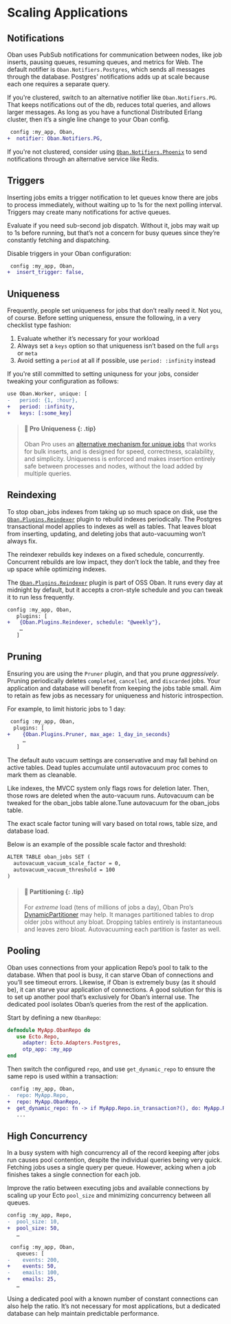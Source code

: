 # Scaling Applications

## Notifications

Oban uses PubSub notifications for communication between nodes, like job inserts, pausing queues,
resuming queues, and metrics for Web. The default notifier is `Oban.Notifiers.Postgres`, which
sends all messages through the database. Postgres' notifications adds up at scale because each one
requires a separate query.

If you're clustered, switch to an alternative notifier like `Oban.Notifiers.PG`. That keeps
notifications out of the db, reduces total queries, and allows larger messages. As long as you
have a functional Distributed Erlang cluster, then it’s a single line change to your Oban
config.

```diff
 config :my_app, Oban,
+  notifier: Oban.Notifiers.PG,
```

If you're not clustered, consider using [`Oban.Notifiers.Phoenix`][onp] to send notifications
through an alternative service like Redis.

[onp]: https://github.com/sorentwo/oban_notifiers_phoenix

## Triggers

Inserting jobs emits a trigger notification to let queues know there are jobs to process
immediately, without waiting up to 1s for the next polling interval. Triggers may create many
notifications for active queues.

Evaluate if you need sub-second job dispatch. Without it, jobs may wait up to 1s before running,
but that’s not a concern for busy queues since they’re constantly fetching and dispatching.

Disable triggers in your Oban configuration:

```diff
 config :my_app, Oban,
+  insert_trigger: false,
```

## Uniqueness

Frequently, people set uniqueness for jobs that don’t really need it. Not you, of course.
Before setting uniqueness, ensure the following, in a very checklist type fashion:

1. Evaluate whether it’s necessary for your workload
2. Always set a `keys` option so that uniqueness isn’t based on the full `args` or `meta`
3. Avoid setting a `period` at all if possible, use `period: :infinity` instead

If you're still committed to setting uniquness for your jobs, consider tweaking your
configuration as follows:

```diff
use Oban.Worker, unique: [
-   period: {1, :hour},
+   period: :infinity,
+   keys: [:some_key]
```

> #### 🌟 Pro Uniqueness {: .tip}
>
> Oban Pro uses an [alternative mechanism for unique jobs][uniq] that works for bulk inserts, and
> is designed for speed, correctness, scalability, and simplicity. Uniqueness is enforced and makes insertion entirely safe between processes and nodes, without the load added
> by multiple queries.

[uniq]: https://oban.pro/docs/pro/1.5.0-rc.4/Oban.Pro.Engines.Smart.html#module-enhanced-unique

## Reindexing

To stop oban_jobs indexes from taking up so much space on disk, use the
[`Oban.Plugins.Reindexer`][onp] plugin to rebuild indexes periodically. The Postgres transactional
model applies to indexes as well as tables. That leaves bloat from inserting, updating, and
deleting jobs that auto-vacuuming won’t always fix.

The reindexer rebuilds key indexes on a fixed schedule, concurrently. Concurrent rebuilds are low
impact, they don’t lock the table, and they free up space while optimizing indexes.

The [`Oban.Plugins.Reindexer`][onp] plugin is part of OSS Oban. It runs every day at midnight by
default, but it accepts a cron-style schedule and you can tweak it to run less frequently.

```diff
config :my_app, Oban,
   plugins: [
+   {Oban.Plugins.Reindexer, schedule: "@weekly"},
    …
   ]
```

## Pruning

Ensuring you are using the `Pruner` plugin, and that you prune _aggressively_. Pruning
periodically deletes `completed`, `cancelled`, and `discarded` jobs. Your application
and database will benefit from keeping the jobs table small. Aim to retain as few jobs
as necessary for uniqueness and historic introspection.

For example, to limit historic jobs to 1 day:

```diff
 config :my_app, Oban,
  plugins: [
+    {Oban.Plugins.Pruner, max_age: 1_day_in_seconds}
     …
   ]
```

The default auto vacuum settings are conservative and may fall behind on active tables. Dead
tuples accumulate until autovacuum proc comes to mark them as cleanable.

Like indexes, the MVCC system only flags rows for deletion later. Then, those rows are deleted
when the auto-vacuum runs. Autovacuum can be tweaked for the oban_jobs table alone.Tune autovacuum
for the oban_jobs table.

The exact scale factor tuning will vary based on total rows, table size, and database load.

Below is an example of the possible scale factor and threshold:

```diff
ALTER TABLE oban_jobs SET (
  autovacuum_vacuum_scale_factor = 0,
  autovacuum_vacuum_threshold = 100
)
```

> #### 🌟 Partitioning {: .tip}
>
> For _extreme_ load (tens of millions of jobs a day), Oban Pro’s [DynamicPartitioner][dynp] may
> help. It manages partitioned tables to drop older jobs without any bloat. Dropping tables
> entirely is instantaneous and leaves zero bloat. Autovacuuming each partition is faster as well.

[dynp]: https://oban.pro/docs/pro/1.5.0-rc.4/Oban.Pro.Plugins.DynamicPartitioner.html

## Pooling

Oban uses connections from your application Repo’s pool to talk to the database. When that pool
is busy, it can starve Oban of connections and you’ll see timeout errors. Likewise, if Oban is
extremely busy (as it should be), it can starve your application of connections. A good solution
for this is to set up another pool that’s exclusively for Oban’s internal use. The dedicated
pool isolates Oban’s queries from the rest of the application.

Start by defining a new `ObanRepo`:

```elixir
defmodule MyApp.ObanRepo do
   use Ecto.Repo,
     adapter: Ecto.Adapters.Postgres,
     otp_app: :my_app
end
```

Then switch the configured `repo`, and use `get_dynamic_repo` to ensure the same repo is used
within a transaction:

```diff
 config :my_app, Oban,
-  repo: MyApp.Repo,
+  repo: MyApp.ObanRepo,
+  get_dynamic_repo: fn -> if MyApp.Repo.in_transaction?(), do: MyApp.Repo, else: MyApp.ObanRepo end
   ...
```

## High Concurrency

In a busy system with high concurrency all of the record keeping after jobs run causes pool
contention, despite the individual queries being very quick. Fetching jobs uses a single query
per queue. However, acking when a job finishes takes a single connection for each job.

Improve the ratio between executing jobs and available connections by scaling up your Ecto
`pool_size` and minimizing concurrency between all queues.

```diff
config :my_app, Repo,
-  pool_size: 10,
+  pool_size: 50,
   …

 config :my_app, Oban,
   queues: [
-    events: 200,
+    events: 50,
-    emails: 100,
+    emails: 25,
   …
```

Using a dedicated pool with a known number of constant connections can also help the ratio. It’s
not necessary for most applications, but a dedicated database can help maintain predictable
performance.
